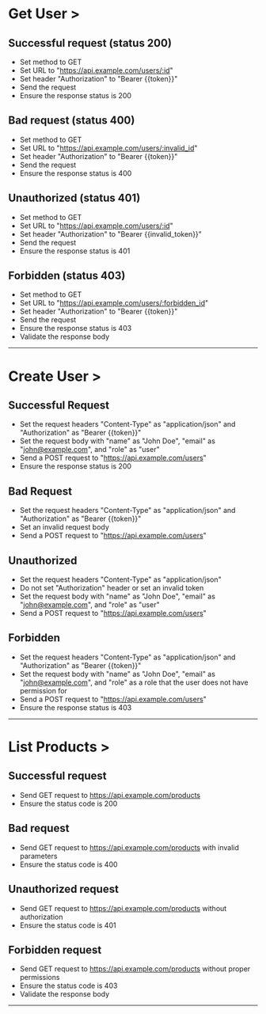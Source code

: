 # Get User > 
## Successful request (status 200)
* Set method to GET
* Set URL to "https://api.example.com/users/:id"
* Set header "Authorization" to "Bearer {{token}}"
* Send the request
* Ensure the response status is 200

## Bad request (status 400)
* Set method to GET
* Set URL to "https://api.example.com/users/:invalid_id"
* Set header "Authorization" to "Bearer {{token}}"
* Send the request
* Ensure the response status is 400

## Unauthorized (status 401)
* Set method to GET
* Set URL to "https://api.example.com/users/:id"
* Set header "Authorization" to "Bearer {{invalid_token}}"
* Send the request
* Ensure the response status is 401

## Forbidden (status 403)
* Set method to GET
* Set URL to "https://api.example.com/users/:forbidden_id"
* Set header "Authorization" to "Bearer {{token}}"
* Send the request
* Ensure the response status is 403
* Validate the response body

---

# Create User > 
## Successful Request
* Set the request headers "Content-Type" as "application/json" and "Authorization" as "Bearer {{token}}"
* Set the request body with "name" as "John Doe", "email" as "john@example.com", and "role" as "user"
* Send a POST request to "https://api.example.com/users"
* Ensure the response status is 200

## Bad Request
* Set the request headers "Content-Type" as "application/json" and "Authorization" as "Bearer {{token}}"
* Set an invalid request body
* Send a POST request to "https://api.example.com/users"

## Unauthorized
* Set the request headers "Content-Type" as "application/json"
* Do not set "Authorization" header or set an invalid token
* Set the request body with "name" as "John Doe", "email" as "john@example.com", and "role" as "user"
* Send a POST request to "https://api.example.com/users"

## Forbidden
* Set the request headers "Content-Type" as "application/json" and "Authorization" as "Bearer {{token}}"
* Set the request body with "name" as "John Doe", "email" as "john@example.com", and "role" as a role that the user does not have permission for
* Send a POST request to "https://api.example.com/users"
* Ensure the response status is 403

---

# List Products > 
## Successful request
* Send GET request to https://api.example.com/products
* Ensure the status code is 200

## Bad request
* Send GET request to https://api.example.com/products with invalid parameters
* Ensure the status code is 400

## Unauthorized request
* Send GET request to https://api.example.com/products without authorization
* Ensure the status code is 401

## Forbidden request
* Send GET request to https://api.example.com/products without proper permissions
* Ensure the status code is 403
* Validate the response body

---
